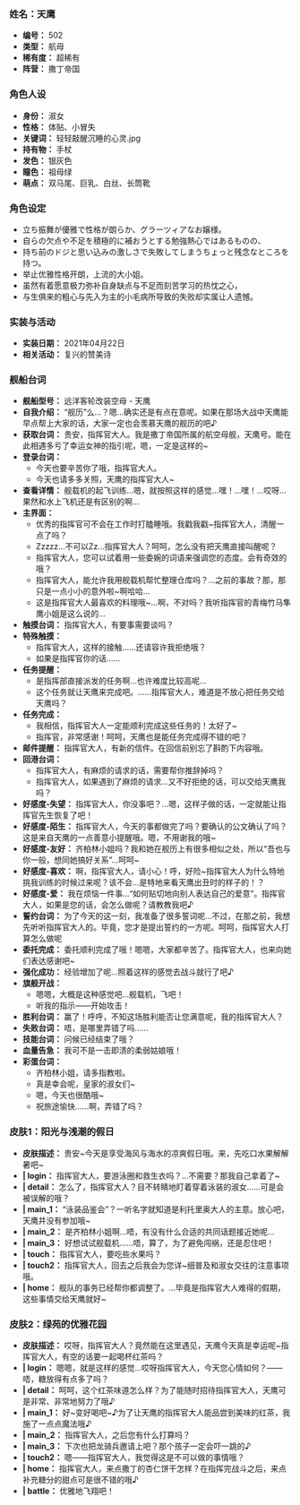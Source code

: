 ### 姓名：天鹰
* **编号：** 502
* **类型：** 航母
* **稀有度：** 超稀有
* **阵营：** 撒丁帝国


### 角色人设
* **身份：** 淑女
* **性格：** 体贴、小冒失
* **关键词：** 轻轻敲醒沉睡的心灵.jpg
* **持有物：** 手杖
* **发色：** 银灰色
* **瞳色：** 祖母绿
* **萌点：** 双马尾、巨乳、白丝、长筒靴


### 角色设定
* 立ち振舞が優雅で性格が朗らか、グラーツィアなお嬢様。
* 自らの欠点や不足を積極的に補おうとする勉強熱心ではあるものの、
* 持ち前のドジと思い込みの激しさで失敗してしまうちょっと残念なところを持つ。
* 举止优雅性格开朗，上流的大小姐。
* 虽然有着愿意极力弥补自身缺点与不足而刻苦学习的热忱之心，
* 与生俱来的粗心与先入为主的小毛病所导致的失败却实属让人遗憾。


### 实装与活动
* **实装日期：** 2021年04月22日
* **相关活动：** 复兴的赞美诗


### 舰船台词
* **舰船型号：** 远洋客轮改装空母 - 天鹰
* **自我介绍：** “舰历”么…？嗯…确实还是有点在意呢。如果在那场大战中天鹰能早点帮上大家的话，大家一定也会羡慕天鹰的舰历的吧♪
* **获取台词：** 贵安，指挥官大人。我是撒丁帝国所属的航空母舰，天鹰号。能在此相遇多亏了幸运女神的指引呢，嗯，一定是这样的~
* **登录台词：**
  * 今天也要辛苦你了哦，指挥官大人。
  * 今天也请多多关照，天鹰的指挥官大人~
* **查看详情：** 舰载机的起飞训练…嗯，就按照这样的感觉…嘿！…嘿！…哎呀…果然和水上飞机还是有区别的啊…
* **主界面：**
  * 优秀的指挥官可不会在工作时打瞌睡哦。我戳我戳~指挥官大人，清醒一点了吗？
  * Zzzzz…不可以Zz…指挥官大人？呵呵，怎么没有把天鹰直接叫醒呢？
  * 指挥官大人，您可以试着用一些委婉的词语来强调您的态度。会有奇效的哦？
  * 指挥官大人，能允许我用舰载机帮忙整理仓库吗？…之前的事故？那，那只是一点小小的意外啦~啊哈哈…
  * 这是指挥官大人最喜欢的料理哦~…啊，不对吗？我听指挥官的青梅竹马隼鹰小姐是这么说的…
* **触摸台词：** 指挥官大人，有要事需要谈吗？
* **特殊触摸：**
  * 指挥官大人，这样的接触……还请容许我拒绝哦？
  * 如果是指挥官你的话……
* **任务提醒：**
  * 是指挥部直接派发的任务啊…也许难度比较高呢…
  * 这个任务就让天鹰来完成吧。……指挥官大人，难道是不放心把任务交给天鹰吗？
* **任务完成：**
  * 我相信，指挥官大人一定能顺利完成这些任务的！太好了~
  * 指挥官，非常感谢！呵呵，天鹰也是能任务完成得不错的吧？
* **邮件提醒：** 指挥官大人，有新的信件。在回信前别忘了斟酌下内容哦。
* **回港台词：**
  * 指挥官大人，有麻烦的请求的话，需要帮你推辞掉吗？
  * 指挥官大人，如果遇到了麻烦的请求…又不好拒绝的话，可以交给天鹰我吗？
* **好感度-失望：** 指挥官大人，你没事吧？…嗯，这样子做的话，一定就能让指挥官先生恢复了吧！
* **好感度-陌生：** 指挥官大人，今天的事都做完了吗？要确认的公文确认了吗？这是来自天鹰的一点善意小提醒哦。嗯，不用谢我的哦~
* **好感度-友好：** 齐柏林小姐吗？我和她在舰历上有很多相似之处，所以“吾也与你一般，想同她搞好关系”…呵呵~
* **好感度-喜欢：** 啊，指挥官大人，请小心！呼，好险~指挥官大人为什么特地挑我训练的时候过来呢？该不会…是特地来看天鹰出丑时的样子的！？
* **好感度-爱：** 我在烦恼一件事…“如何贴切地向别人表达自己的爱意”。指挥官大人，如果是您的话，会怎么做呢？请教教我吧♪
* **誓约台词：** 为了今天的这一刻，我准备了很多誓词呢…不过，在那之前，我想先听听指挥官大人的。毕竟，您才是提出誓约的一方呢。呵呵，指挥官大人打算怎么做呢
* **委托完成：** 委托顺利完成了哦！嗯嗯，大家都辛苦了。指挥官大人，也来向她们表达感谢吧~
* **强化成功：** 经验增加了呢…照着这样的感觉去战斗就行了吧♪
* **旗舰开战：**
  * 嗯嗯，大概是这种感觉吧…舰载机，飞吧！
  * 听我的指示——开始攻击！
* **胜利台词：** 赢了！呼呼，不知这场胜利能否让您满意呢，我的指挥官大人？
* **失败台词：** 唔，是哪里弄错了吗……
* **技能台词：** 问候已经结束了哦？
* **血量告急：** 我可不是一击即溃的柔弱姑娘哦！
* **彩蛋台词：**
  * 齐柏林小姐，请多指教啦。
  * 真是幸会呢，皇家的淑女们~
  * 嗯，今天也很酷哦~
  * 祝旅途愉快……啊，弄错了吗？


### 皮肤1：阳光与浅潮的假日
* **皮肤描述：** 贵安~今天是享受海风与海水的凉爽假日哦。来，先吃口水果解解暑吧~
* **| login：** 指挥官大人，要游泳圈和救生衣吗？…不需要？那我自己拿着了~
* **| detail：** 怎么了，指挥官大人？目不转睛地盯着穿着泳装的淑女……可是会被误解的哦？
* **| main_1：** “泳装品鉴会”？一听名字就知道是利托里奥大人的主意。放心吧，天鹰并没有参加哦~
* **| main_2：** 是齐柏林小姐啊…唔，有没有什么合适的共同话题接近她呢…
* **| main_3：** 好想试试舰载机……唔，算了，为了避免闯祸，还是忍住吧！
* **| touch：** 指挥官大人，要吃些水果吗？
* **| touch2：** 指挥官大人，回去之后我会为您详~细普及和淑女交往的注意事项哦。
* **| home：** 舰队的事务已经帮你都调整了。…毕竟是指挥官大人难得的假期，这些事情交给天鹰就好~


### 皮肤2：绿苑的优雅花园
* **皮肤描述：** 哎呀，指挥官大人？竟然能在这里遇见，天鹰今天真是幸运呢~指挥官大人，有空的话要一起喝杯红茶吗？
* **| login：** 嗯嗯，就是这样的感觉…哎呀指挥官大人，今天您心情如何？——唔，糖放得有点多了吗？
* **| detail：** 呵呵，这个红茶味道怎么样？为了能随时招待指挥官大人，天鹰可是非常、非常地努力了哦♪
* **| main_1：** 好~变好喝吧~♪为了让天鹰的指挥官大人能品尝到美味的红茶，我施了一点点魔法哦♪
* **| main_2：** 指挥官大人，之后您有什么打算吗？
* **| main_3：** 下次也把龙骑兵邀请上吧？那个孩子一定会吓一跳的♪
* **| touch2：** 嗯——指挥官大人，我觉得这是不可以做的事情哦？
* **| home：** 指挥官大人，来点撒丁的杏仁饼干怎样？在指挥完战斗之后，来点补充糖分的甜点可是很不错的哦♪
* **| battle：** 优雅地飞翔吧！
